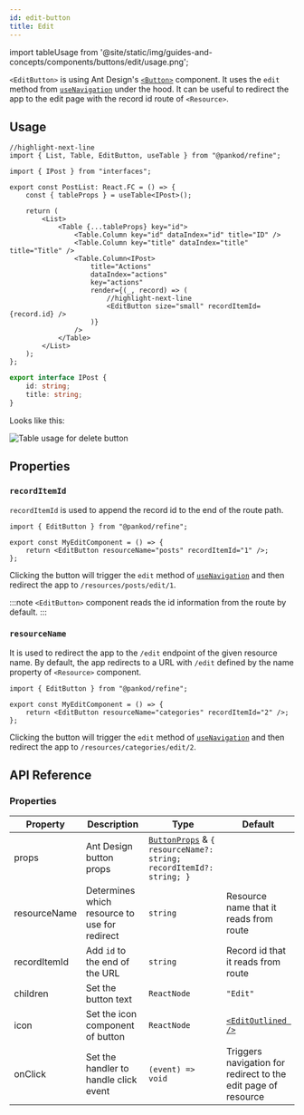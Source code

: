 ```yaml
---
id: edit-button
title: Edit
---
```


import tableUsage from '@site/static/img/guides-and-concepts/components/buttons/edit/usage.png';

`<EditButton>` is using Ant Design's [`<Button>`](https://ant.design/components/button/) component. It uses the `edit` method from [`useNavigation`](#) under the hood. It can be useful to redirect the app to the edit page with the record id route of `<Resource>`.

## Usage

```tsx
//highlight-next-line
import { List, Table, EditButton, useTable } from "@pankod/refine";

import { IPost } from "interfaces";

export const PostList: React.FC = () => {
    const { tableProps } = useTable<IPost>();

    return (
        <List>
            <Table {...tableProps} key="id">
                <Table.Column key="id" dataIndex="id" title="ID" />
                <Table.Column key="title" dataIndex="title" title="Title" />
                <Table.Column<IPost>
                    title="Actions"
                    dataIndex="actions"
                    key="actions"
                    render={(_, record) => (
                        //highlight-next-line
                        <EditButton size="small" recordItemId={record.id} />
                    )}
                />
            </Table>
        </List>
    );
};
```

```ts
export interface IPost {
    id: string;
    title: string;
}
```

Looks like this:

<div>
    <img  src={tableUsage} alt="Table usage for delete button" />
</div>

## Properties

### `recordItemId`

`recordItemId` is used to append the record id to the end of the route path.

```tsx
import { EditButton } from "@pankod/refine";

export const MyEditComponent = () => {
    return <EditButton resourceName="posts" recordItemId="1" />;
};
```

Clicking the button will trigger the `edit` method of [`useNavigation`](#) and then redirect the app to `/resources/posts/edit/1`.

:::note
`<EditButton>` component reads the id information from the route by default.
:::

### `resourceName`

It is used to redirect the app to the `/edit` endpoint of the given resource name. By default, the app redirects to a URL with `/edit` defined by the name property of `<Resource>` component.

```tsx
import { EditButton } from "@pankod/refine";

export const MyEditComponent = () => {
    return <EditButton resourceName="categories" recordItemId="2" />;
};
```

Clicking the button will trigger the `edit` method of [`useNavigation`](#) and then redirect the app to `/resources/categories/edit/2`.

## API Reference

### Properties

| Property     | Description                                   | Type                                                                                                             | Default                                                       |
| ------------ | --------------------------------------------- | ---------------------------------------------------------------------------------------------------------------- | ------------------------------------------------------------- |
| props        | Ant Design button props                       | [`ButtonProps`](https://ant.design/components/button/#API) & `{ resourceName?: string; recordItemId?: string; }` |                                                               |
| resourceName | Determines which resource to use for redirect | `string`                                                                                                         | Resource name that it reads from route                             |
| recordItemId | Add `id` to the end of the URL                | `string`                                                                                                         | Record id that it reads from route                                 |
| children     | Set the button text                           | `ReactNode`                                                                                                      | `"Edit"`                                                      |
| icon         | Set the icon component of button              | `ReactNode`                                                                                                      | [`<EditOutlined />`](https://ant.design/components/icon/)     |
| onClick      | Set the handler to handle click event         | `(event) => void`                                                                                                | Triggers navigation for redirect to the edit page of resource |
